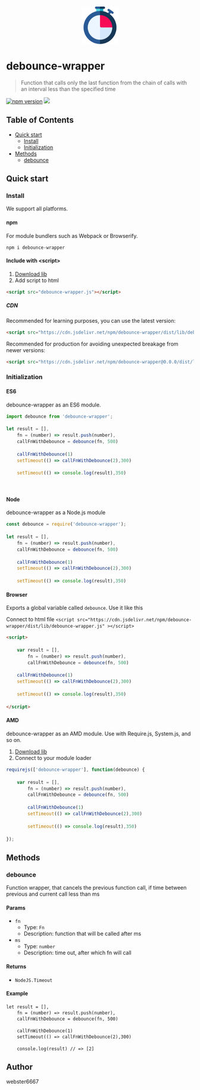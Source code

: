 <p align="center" style="text-align:center">
    <img src="./illustration.svg" alt="illustration" width="100"/>
</p>

# debounce-wrapper

> Function that calls only the last function from the chain of calls with an interval less than the specified time

[![npm version](https://badge.fury.io/js/debounce-wrapper.svg)](https://www.npmjs.com/package/debounce-wrapper)
[![](https://data.jsdelivr.com/v1/package/npm/debounce-wrapper/badge)](https://www.jsdelivr.com/package/npm/debounce-wrapper)


## Table of Contents

- [Quick start](#quick-start)
  - [Install](#install)
  - [Initialization](#initialization)
- [Methods](#methods)
  - [debounce](#debounce)

## Quick start

### Install

We support all platforms.

#### npm

For module bundlers such as Webpack or Browserify.

```shell
npm i debounce-wrapper
```

#### Include with &lt;script&gt;

1. <a href="https://cdn.jsdelivr.net/npm/debounce-wrapper/dist/lib/debounce-wrapper.js" target="_blank">Download lib</a>
2. Add script to html

```html
<script src="debounce-wrapper.js"></script>
```

##### CDN

Recommended for learning purposes, you can use the latest version:

```html
<script src="https://cdn.jsdelivr.net/npm/debounce-wrapper/dist/lib/debounce-wrapper.js"></script>
```

Recommended for production for avoiding unexpected breakage from newer versions:

```html
<script src="https://cdn.jsdelivr.net/npm/debounce-wrapper@0.0.0/dist/lib/debounce-wrapper.js"></script>
```

### Initialization

#### ES6

debounce-wrapper as an ES6 module.

```js
import debounce from 'debounce-wrapper';

let result = [],
    fn = (number) => result.push(number),
    callFnWithDebounce = debounce(fn, 500)

    callFnWithDebounce(1)
    setTimeout(() => callFnWithDebounce(2),300)

    setTimeout(() => console.log(result),350)




```

#### Node

debounce-wrapper as a Node.js module

```js
const debounce = require('debounce-wrapper');

let result = [],
    fn = (number) => result.push(number),
    callFnWithDebounce = debounce(fn, 500)

    callFnWithDebounce(1)
    setTimeout(() => callFnWithDebounce(2),300)

    setTimeout(() => console.log(result),350)

```

#### Browser

Exports a global variable called `debounce`. Use it like this

Connect to html file ```<script src="https://cdn.jsdelivr.net/npm/debounce-wrapper/dist/lib/debounce-wrapper.js" ></script>```

```html
<script>

    var result = [],
        fn = (number) => result.push(number),
        callFnWithDebounce = debounce(fn, 500)

    callFnWithDebounce(1)
    setTimeout(() => callFnWithDebounce(2),300)

    setTimeout(() => console.log(result),350)

</script>
```

#### AMD

debounce-wrapper as an AMD module. Use with Require.js, System.js, and so on.

1. <a href="https://cdn.jsdelivr.net/npm/debounce-wrapper/dist/lib/debounce-wrapper.js" target="_blank">Download lib</a>
2. Connect to your module loader

```js
requirejs(['debounce-wrapper'], function(debounce) {

    var result = [],
        fn = (number) => result.push(number),
        callFnWithDebounce = debounce(fn, 500)

        callFnWithDebounce(1)
        setTimeout(() => callFnWithDebounce(2),300)

        setTimeout(() => console.log(result),350)

});
```

## Methods

### debounce

Function wrapper, that cancels the previous function call, if time between previous and current call less than ms


#### Params
- `fn`
  - Type: `Fn`
  - Description: function that will be called after ms
- `ms`
  - Type: `number`
  - Description: time out, after which fn will call

#### Returns
- `NodeJS.Timeout`

#### Example
```JS
let result = [],
    fn = (number) => result.push(number),
    callFnWithDebounce = debounce(fn, 500)

    callFnWithDebounce(1)
    setTimeout(() => callFnWithDebounce(2),300)

    console.log(result) // => [2]
```



## Author

webster6667

